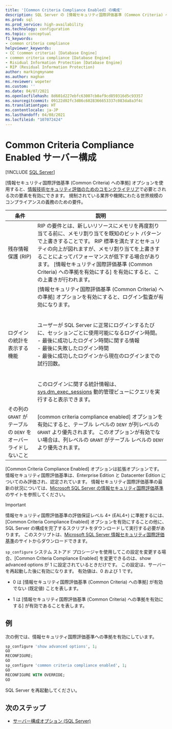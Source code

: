 ```yaml
---
title: '[Common Criteria Compliance Enabled] の構成'
description: SQL Server の [情報セキュリティ国際評価基準 (Common Criteria) への準拠] オプションによってどの基準が有効になるかについて説明します。 情報セキュリティ国際評価基準の評価保証レベルに準拠する方法を参照してください。 EUCC 証明書承認の場合。 規制されている業界や機関にわたる世界規模のコンプライアンスの義務。
ms.prod: sql
ms.prod_service: high-availability
ms.technology: configuration
ms.topic: conceptual
f1_keywords:
- common criteria compliance
helpviewer_keywords:
- CC (common criteria) [Database Engine]
- common criteria compliance [Database Engine]
- Risidual Information Protection [Database Engine]
- RIP (Residual Information Protection)
author: markingmyname
ms.author: maghan
ms.reviewer: wopeter
ms.custom: ''
ms.date: 04/07/2021
ms.openlocfilehash: 8d601d227ebfc63007cb0af9cd859316d5c93357
ms.sourcegitcommit: 09122d02fc3d86c6028366653337c083da8a3f4c
ms.translationtype: HT
ms.contentlocale: ja-JP
ms.lasthandoff: 04/08/2021
ms.locfileid: "107072424"
---
```

# <a name="common-criteria-compliance-enabled-server-configuration"></a>Common Criteria Compliance Enabled サーバー構成

[!INCLUDE [SQL Server](../../includes/applies-to-version/sqlserver.md)]

[情報セキュリティ国際評価基準 (Common Criteria) への準拠] オプションを使用すると、[情報技術セキュリティ評価のためのコモンクライテリア](https://www.commoncriteriaportal.org)で必要とされる次の要素を有効にできます。 規制されている業界や機関にわたる世界規模のコンプライアンスの義務のための要件。

| 条件 | 説明 |
|----------|-------------|
| 残存情報保護 (RIP) | RIP の要件とは、新しいリソースにメモリを再度割り当てる前に、メモリ割り当てを既知のビット パターンで上書きすることです。 RIP 標準を満たすとセキュリティの向上が図れますが、メモリ割り当てを上書きすることによってパフォーマンスが低下する場合があります。 [情報セキュリティ国際評価基準 (Common Criteria) への準拠を有効にする] を有効にすると、この上書きが行われます。 |
|ログインの統計を表示する機能 | [情報セキュリティ国際評価基準 (Common Criteria) への準拠] オプションを有効にすると、ログイン監査が有効になります。 </br></br></br> ユーザーが SQL Server に正常にログインするたびに、セッションごとに使用可能になるログイン時間。 </br> - 最後に成功したログイン時間に関する情報 </br> - 最後に失敗したログイン時間 </br> - 最後に成功したログインから現在のログインまでの試行回数。 </br></br></br> このログインに関する統計情報は、 [sys.dm_exec_sessions](../../relational-databases/system-dynamic-management-views/sys-dm-exec-sessions-transact-sql.md) 動的管理ビューにクエリを実行すると表示できます。 |
|その列の `GRANT` がテーブルの `DENY` をオーバーライドしないこと | [common criteria compliance enabled] オプションを有効にすると、テーブル レベルの `DENY` が列レベルの `GRANT` より優先されます。 このオプションが有効でない場合は、列レベルの `GRANT` がテーブル レベルの `DENY` より優先されます。 |

[Common Criteria Compliance Enabled] オプションは拡張オプションです。 情報セキュリティ国際評価基準は、Enterprise Edition と Datacenter Edition についてのみ評価され、認定されています。 情報セキュリティ国際評価基準の最新の状況については、[Microsoft SQL Server の情報セキュリティ国際評価基準](https://go.microsoft.com/fwlink/?LinkId=616319)のサイトを参照してください。

> [!IMPORTANT]
> 情報セキュリティ国際評価基準の評価保証レベル 4+ (EAL4+) に準拠するには、[Common Criteria Compliance Enabled] オプションを有効にすることの他に、SQL Server の構成を完了するスクリプトをダウンロードして実行する必要があります。 このスクリプトは、[Microsoft SQL Server 情報セキュリティ国際評価基準](https://go.microsoft.com/fwlink/?LinkId=616319)のサイトからダウンロードできます。

`sp_configure` システム ストアド プロシージャを使用してこの設定を変更する場合、[Common Criteria Compliance Enabled] を変更できるのは、show advanced options が 1 に設定されているときだけです。 この設定は、サーバーを再起動した後に有効になります。 有効値は、0 および 1 です。

- 0 は [情報セキュリティ国際評価基準 (Common Criteria) への準拠] が有効でない (既定値) ことを表します。

- 1 は [情報セキュリティ国際評価基準 (Common Criteria) への準拠を有効にする] が有効であることを表します。

## <a name="examples"></a>例

次の例では、情報セキュリティ国際評価基準への準拠を有効にしています。

```sql
sp_configure 'show advanced options', 1;
GO
RECONFIGURE;
GO
sp_configure 'common criteria compliance enabled', 1;
GO
RECONFIGURE WITH OVERRIDE;
GO
```

SQL Server を再起動してください。

## <a name="next-steps"></a>次のステップ

- [サーバー構成オプション &#40;SQL Server&#41;](../../database-engine/configure-windows/server-configuration-options-sql-server.md)
